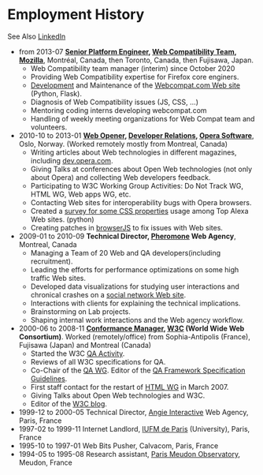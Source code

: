 # Employment History

See Also [LinkedIn](https://www.linkedin.com/in/karldubost/)

* from 2013-07 **[Senior Platform Engineer](http://www.otsukare.info/), [Web Compatibility Team](https://wiki.mozilla.org/Compatibility), [Mozilla](http://mozilla.org/)**, Montréal, Canada, then Toronto, Canada, then Fujisawa, Japan.
  * Web Compatibility team manager (interim) since October 2020
  * Providing Web Compatibility expertise for Firefox core enginers.
  * [Development](https://github.com/webcompat/webcompat.com/) and Maintenance of the [Webcompat.com Web site](https://webcompat.com/) (Python, Flask).
  * Diagnosis of Web Compatibility issues (JS, CSS, …)
  * Mentoring coding interns developing webcompat.com
  * Handling of weekly meeting organizations for Web Compat team and volunteers.
* 2010-10 to 2013-01 **[Web Opener](http://my.opera.com/karlcow/), [Developer Relations](http://dev.opera.com/), [Opera Software](http://opera.com/)**, Oslo, Norway. (Worked remotely mostly from Montreal, Canada)
  * Writing articles about Web technologies in different magazines, including [dev.opera.com](http://dev.opera.com/author/karlcow).
  * Giving Talks at conferences about Open Web technologies (not only about Opera) and collecting Web developers feedback.
  * Participating to W3C Working Group Activities: Do Not Track WG, HTML WG, Web apps WG, etc.
  * Contacting Web sites for interoperability bugs with Opera browsers.
  * Created a [survey for some CSS properties](https://github.com/karlcow/websurvey) usage among Top Alexa Web sites. (python)
  * Creating patches in [browserJS](http://www.opera.com/docs/browserjs/) to fix issues with Web sites.
* 2009-01 to 2010-09 **Technical Director, [Pheromone](http://lab.pheromone.ca/) Web Agency**, Montreal, Canada
  * Managing a Team of 20 Web and QA developers(including recruitment).
  * Leading the efforts for performance optimizations on some high traffic Web sites.
  * Developed data visualizations for studying user interactions and chronical crashes on a [social network Web site](http://legrandclub.rds.ca/).
  * Interactions with clients for explaining the technical implications.
  * Brainstorming on Lab projects.
  * Shaping internal work interactions and the Web agency workflow.
* 2000-06 to 2008-11 **[Conformance Manager](http://www.w3.org/People/karl/), [W3C](http://www.w3.org/) (World Wide Web Consortium)**. Worked (remotely/office) from Sophia-Antipolis (France), Fujisawa (Japan) and Montreal (Canada)
  * Started the W3C [QA Activity](http://www.w3.org/QA/Activity.html).
  * Reviews of all W3C specifications for QA.
  * Co-Chair of the [QA WG](http://www.w3.org/QA/WG/). Editor of the [QA Framework Specification Guidelines](http://www.w3.org/TR/qaframe-spec).
  * First staff contact for the restart of [HTML WG](http://www.w3.org/html/wg/) in March 2007.
  * Giving Talks about Open Web technologies and W3C.
  * Editor of the [W3C blog](http://www.w3.org/QA/).
* 1999-12 to 2000-05 Technical Director, [Angie Interactive](http://www.angie.fr/) Web Agency, Paris, France
* 1997-02 to 1999-11 Internet Landlord, [IUFM de Paris](http://www.paris.iufm.fr/) (University), Paris, France
* 1995-10 to 1997-01 Web Bits Pusher, Calvacom, Paris, France
* 1994-05 to 1995-08 Research assistant, [Paris Meudon Observatory](http://www.obspm.fr/), Meudon, France

